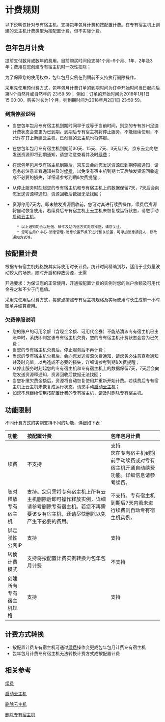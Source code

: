 # 计费规则

以下说明仅针对专有宿主机，支持包年包月计费和按配置计费。在专有宿主机上创建的云主机计费类型为按配置计费，但不实际计费。

## 包年包月计费

提前支付数月或数年的费用，目前购买时间段支持1个月~9个月、1年、2年及3年；费用在您创建专有宿主机时一次性扣除；

为了保障您的使用权益，包年包月实例在到期前不支持执行删除操作。

采用先使用预付费方式，包年包月计费订单的到期时间为订单开始时间当日起向后第N个自然月或自然年的 23:59:59；
例如：订单的开始时间为2018年1月1日 15:00:00，购买时长为1个月，则到期时间为2018年月2日1日 23:59:59。

### 到期停服说明

* 当您包年包月专有宿主机到期时间早于或等于当前时间，则您的专有苏州足迹计费状态会变更为已到期。到期后专有宿主机将停止服务，不能继续使用，不允许在其上新建云主机，已创建的云主机也将停服。
* 在您包年包月专有宿主机到期前30天、15天、7天、3天及1天，京东云会向您发送资源即将到期通知，请您注意查看并及时[续费](Renew-Process.md)；
* 在您包年包月专有宿主机到期后，京东云会向您发送资源已到期停服通知，请您务必注意查看通知并及时[续费](Renew-Process.md)，以免专有宿主机到期七天后触发资源回收造成不必要的损失，详细请参考到期&欠费提醒；
* 从停止服务时刻起您的专有宿主机和专有宿主机上的数据保留7天，7天后会向您发送资源释通知，资源回收后数据无法找回；
* 资源停用7天内，即未触发资源回收前，您可对其进行续费操作，续费后资源将自动恢复使用。若续费后专有宿主机上云主机未恢复成运行状态，请您手动[启动云主机](../Operation-Guide/Instance/Start-Instance.md)。
		
		* 以上通知均会以短信、邮件及站内信方式向您推送，请您关注。
		* 您可在用户中心-消息管理-消息设置节点下进行相关设置，可添加消息接受人、修改通知方式等。

## 按配置计费

根据专有宿主机规格按其实际使用时长计费，统计时间精确到秒，适用于业务量波动较大的场景，随时开启和释放资源，无需

开通要求：为保证您的正常使用，开通按配置计费的实例时您的账户余额及可用代金券之和不少于门槛值。

采用先使用后付费方式，每整点按照专有宿主机规格及实际使用时长生成前一小时账单并结算费用。

### 欠费停服说明
* 您的账户的可用余额（含现金余额、可用代金券）不能结清该专有宿主机已出账单时，系统即判定该专有宿主机欠费，您的专有宿主机计费状态会变为已欠费；
* 当您的专有宿主机欠费后，停止服务后不再计费；
* 当您的专有宿主机欠费后，会向您发送资源欠费通知，请您务必注意查看通知并及时充值，以免造成不必要的损失，详细请参考到期&欠费提醒；
* 从停止服务时刻起您的专有宿主机和专有宿主机上的数据保留7天，7天后会向您发送资源释通知，资源回收后数据无法找回；
* 当您补缴欠费金额后，资源将自动恢复使用并重新开始计费。若续费后专有宿主机上云主机未恢复成运行状态，请您手动[启动云主机](../Operation-Guide/Instance/Start-Instance.md)；
* 如您不想继续使用按配置计费的专有宿主机，请及时[删除专有宿主机](../Operation-Guide/Instance/Delete-Dedicated-Host.md)。


## 功能限制
不同计费方式的实例支持不同的功能，详细如下表：

功能|按配置计费|包年包月计费            
:---|:---|:---
续费|不支持|支持<br>您在专有宿主机到期前手动续费或对专有宿主机开通自动续费功能。详细信息请参考续费。
随时释放专有宿主机|支持。您只需将专有宿主机上所有云主机删除后即可操作释放实例，详细请参考删除专有宿主机。若您不再需要该专有宿主机，还请尽快删除以免产生不必要的费用。|不支持。专有宿主机到期后7天内若未进行续费则自动专有宿主机实例。              
绑定弹性公网IP|支持|支持            
转换计费模式|支持将按配置计费实例转换为包年包月计费|不支持  
创建所有专有宿主机规格|支持|支持   


## 计费方式转换
* 按配置计费专有宿主机可通过[续费](Renew-Process.md)操作变更成包年包月计费专有宿主机
* 包年包月计费专有宿主机无法转换计费方式成按配置计费

## 相关参考

[续费](Renew-Process.md)

[启动云主机](../Operation-Guide/Instance/Start-Instance.md)

[删除云主机](../Operation-Guide/Instance/Stop-Instance.md)

[删除专有宿主机](../Operation-Guide/Instance/Delete-Dedicated-Host.md)






 
